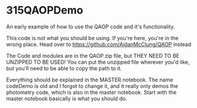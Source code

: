 # 315QAOPDemo
An early example of how to use the QAOP code and it's functionality.

This code is not what you should be using. If you're here, you're in the wrong place.
Head over to https://github.com/AidanMcClung/QAOP instead

The Code and modules are in the QAOP.zip file, but THEY NEED TO BE UNZIPPED TO BE USED!
You can put the unzipped file wherever you'd like, but you'll need to be able to copy the path to it.

Everything should be explained in the MASTER notebook. The name codeDemo is old and I forgot to change it, and it really only demos the photometry code, which is also in the master notebook. Start with the master notebook basically is what you should do.
